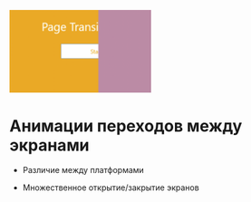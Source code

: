 <p>
	<img src="./../rersources/page_transition.png" alt="page_transition" width="250">
</p>

# Анимации переходов между экранами

* Различие между платформами

* Множественное открытие/закрытие экранов